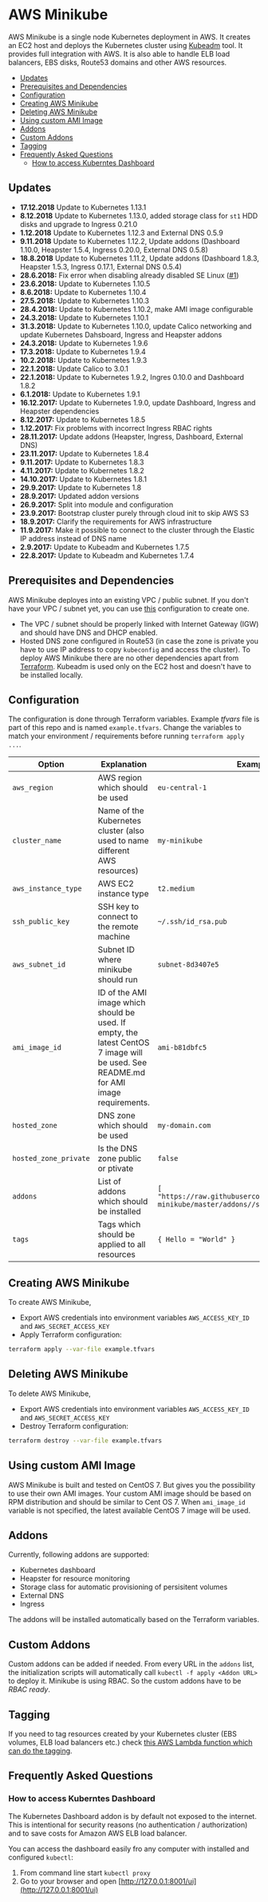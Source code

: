 # AWS Minikube

AWS Minikube is a single node Kubernetes deployment in AWS. It creates an EC2 host and deploys the Kubernetes cluster using [Kubeadm](https://kubernetes.io/docs/admin/kubeadm/) tool. It provides full integration with AWS. It is also able to handle ELB load balancers, EBS disks, Route53 domains and other AWS resources.

<!-- TOC depthFrom:2 -->

- [Updates](#updates)
- [Prerequisites and Dependencies](#prerequisites-and-dependencies)
- [Configuration](#configuration)
- [Creating AWS Minikube](#creating-aws-minikube)
- [Deleting AWS Minikube](#deleting-aws-minikube)
- [Using custom AMI Image](#using-custom-ami-image)
- [Addons](#addons)
- [Custom Addons](#custom-addons)
- [Tagging](#tagging)
- [Frequently Asked Questions](#frequently-asked-questions)
    - [How to access Kuberntes Dashboard](#how-to-access-kuberntes-dashboard)

<!-- /TOC -->

## Updates

* **17.12.2018** Update to Kubernetes 1.13.1
* **8.12.2018** Update to Kubernetes 1.13.0, added storage class for `st1` HDD disks and upgrade to Ingress 0.21.0
* **1.12.2018** Update to Kubernetes 1.12.3 and External DNS 0.5.9
* **9.11.2018** Update to Kubernetes 1.12.2, Update addons (Dashboard 1.10.0, Heapster 1.5.4, Ingress 0.20.0, External DNS 0.5.8)
* **18.8.2018** Update to Kubernetes 1.11.2, Update addons (Dashboard 1.8.3, Heapster 1.5.3, Ingress 0.17.1, External DNS 0.5.4)
* **28.6.2018:** Fix error when disabling already disabled SE Linux ([#1](https://github.com/scholzj/terraform-aws-minikube/pull/1))
* **23.6.2018:** Update to Kubernetes 1.10.5
* **8.6.2018:** Update to Kubernetes 1.10.4
* **27.5.2018:** Update to Kubernetes 1.10.3
* **28.4.2018:** Update to Kubernetes 1.10.2, make AMI image configurable
* **24.3.2018:** Update to Kubernetes 1.10.1
* **31.3.2018:** Update to Kubernetes 1.10.0, update Calico networking and update Kubernetes Dahsboard, Ingress and Heapster addons
* **24.3.2018:** Update to Kubernetes 1.9.6
* **17.3.2018:** Update to Kubernetes 1.9.4
* **10.2.2018:** Update to Kubernetes 1.9.3
* **22.1.2018:** Update Calico to 3.0.1
* **22.1.2018:** Update to Kubernetes 1.9.2, Ingres 0.10.0 and Dashboard 1.8.2
* **6.1.2018:** Update to Kubernetes 1.9.1
* **16.12.2017:** Update to Kubernetes 1.9.0, update Dashboard, Ingress and Heapster dependencies
* **8.12.2017:** Update to Kubernetes 1.8.5
* **1.12.2017:** Fix problems with incorrect Ingress RBAC rights
* **28.11.2017:** Update addons (Heapster, Ingress, Dashboard, External DNS)
* **23.11.2017:** Update to Kubernetes 1.8.4
* **9.11.2017:** Update to Kubernetes 1.8.3
* **4.11.2017:** Update to Kubernetes 1.8.2
* **14.10.2017:** Update to Kubernetes 1.8.1
* **29.9.2017:** Update to Kubernetes 1.8
* **28.9.2017:** Updated addon versions
* **26.9.2017:** Split into module and configuration
* **23.9.2017:** Bootstrap cluster purely through cloud init to skip AWS S3
* **18.9.2017:** Clarify the requirements for AWS infrastructure
* **11.9.2017:** Make it possible to connect to the cluster through the Elastic IP address instead of DNS name
* **2.9.2017:** Update to Kubeadm and Kubernetes 1.7.5
* **22.8.2017:** Update to Kubeadm and Kubernetes 1.7.4

## Prerequisites and Dependencies

AWS Minikube deployes into an existing VPC / public subnet. If you don't have your VPC / subnet yet, you can use [this](https://github.com/scholzj/aws-vpc) configuration to create one.
  * The VPC / subnet should be properly linked with Internet Gateway (IGW) and should have DNS and DHCP enabled.
  * Hosted DNS zone configured in Route53 (in case the zone is private you have to use IP address to copy `kubeconfig` and access the cluster).
To deploy AWS Minikube there are no other dependencies apart from [Terraform](https://www.terraform.io). Kubeadm is used only on the EC2 host and doesn't have to be installed locally.

## Configuration

The configuration is done through Terraform variables. Example *tfvars* file is part of this repo and is named `example.tfvars`. Change the variables to match your environment / requirements before running `terraform apply ...`.

| Option | Explanation | Example |
|--------|-------------|---------|
| `aws_region` | AWS region which should be used | `eu-central-1` |
| `cluster_name` | Name of the Kubernetes cluster (also used to name different AWS resources) | `my-minikube` |
| `aws_instance_type` | AWS EC2 instance type | `t2.medium` |
| `ssh_public_key` | SSH key to connect to the remote machine | `~/.ssh/id_rsa.pub` |
| `aws_subnet_id` | Subnet ID where minikube should run | `subnet-8d3407e5` |
| `ami_image_id` | ID of the AMI image which should be used. If empty, the latest CentOS 7 image will be used. See README.md for AMI image requirements. | `ami-b81dbfc5` |
| `hosted_zone` | DNS zone which should be used | `my-domain.com` |
| `hosted_zone_private` | Is the DNS zone public or ptivate | `false` |
| `addons` | List of addons which should be installed | `[ "https://raw.githubusercontent.com/scholzj/aws-minikube/master/addons//storage-class.yaml" ]` |
| `tags` | Tags which should be applied to all resources | `{ Hello = "World" }` |

## Creating AWS Minikube

To create AWS Minikube, 
* Export AWS credentials into environment variables `AWS_ACCESS_KEY_ID` and `AWS_SECRET_ACCESS_KEY`
* Apply Terraform configuration:
```bash
terraform apply --var-file example.tfvars
```

## Deleting AWS Minikube

To delete AWS Minikube, 
* Export AWS credentials into environment variables `AWS_ACCESS_KEY_ID` and `AWS_SECRET_ACCESS_KEY`
* Destroy Terraform configuration:
```bash
terraform destroy --var-file example.tfvars
```

## Using custom AMI Image

AWS Minikube is built and tested on CentOS 7. But gives you the possibility to use their own AMI images. Your custom AMI image should be based on RPM distribution and should be similar to Cent OS 7. When `ami_image_id` variable is not specified, the latest available CentOS 7 image will be used.

## Addons

Currently, following addons are supported:
* Kubernetes dashboard
* Heapster for resource monitoring
* Storage class for automatic provisioning of persisitent volumes
* External DNS
* Ingress

The addons will be installed automatically based on the Terraform variables. 

## Custom Addons

Custom addons can be added if needed. From every URL in the `addons` list, the initialization scripts will automatically call `kubectl -f apply <Addon URL>` to deploy it. Minikube is using RBAC. So the custom addons have to be *RBAC ready*.

## Tagging

If you need to tag resources created by your Kubernetes cluster (EBS volumes, ELB load balancers etc.) check [this AWS Lambda function which can do the tagging](https://github.com/scholzj/aws-kubernetes-tagging-lambda).

## Frequently Asked Questions

### How to access Kuberntes Dashboard

The Kubernetes Dashboard addon is by default not exposed to the internet. This is intentional for security reasons (no authentication / authorization) and to save costs for Amazon AWS ELB load balancer.

You can access the dashboard easily fro any computer with installed and configured `kubectl`:
1) From command line start `kubectl proxy`
2) Go to your browser and open [http://127.0.0.1:8001/ui](http://127.0.0.1:8001/ui)
